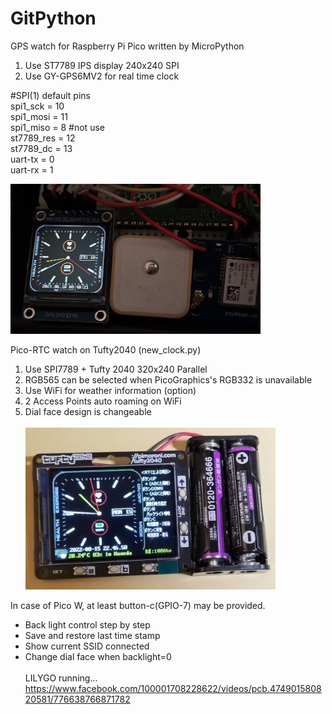 # GitPython
GPS watch for Raspberry Pi Pico written by MicroPython<br>
1) Use ST7789 IPS display 240x240 SPI<br>
2) Use GY-GPS6MV2 for real time clock<br>

#SPI(1) default pins<br>
spi1_sck   = 10<br>
spi1_mosi  = 11<br>
spi1_miso  =  8     #not use<br>
st7789_res = 12<br>
st7789_dc  = 13<br>
uart-tx    = 0<br>
uart-rx    = 1<br>

<img src="images/GPS_watch_2.jpg" width=400><br>

Pico-RTC watch on Tufty2040 (new_clock.py)<br>
1) Use SPI7789 + Tufty 2040 320x240 Parallel<br>
2) RGB565 can be selected when PicoGraphics's RGB332 is unavailable
3) Use WiFi for weather information (option)<br>
4) 2 Access Points auto roaming on WiFi<br>
5) Dial face design is changeable<br><br>
<img src="images/TuftyWatch.jpg" width=400><br>

In case of Pico W, at least button-c(GPIO-7) may be provided.<br>
 - Back light control step by step<br>
 - Save and restore last time stamp<br>
 - Show current SSID connected<br>
 - Change dial face when backlight=0 <br>
<br>LILYGO running...<br>
https://www.facebook.com/100001708228622/videos/pcb.474901580820581/776638766871782

